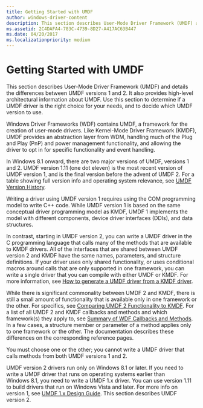 ```yaml
---
title: Getting Started with UMDF
author: windows-driver-content
description: This section describes User-Mode Driver Framework (UMDF) and details the differences between UMDF versions 1 and 2.
ms.assetid: 2C4DAFA4-783C-4739-8D27-A417AC63B447
ms.date: 04/20/2017
ms.localizationpriority: medium
---
```


# Getting Started with UMDF


This section describes User-Mode Driver Framework (UMDF) and details the differences between UMDF versions 1 and 2. It also provides high-level architectural information about UMDF. Use this section to determine if a UMDF driver is the right choice for your needs, and to decide which UMDF version to use.

Windows Driver Frameworks (WDF) contains UMDF, a framework for the creation of user-mode drivers. Like Kernel-Mode Driver Framework (KMDF), UMDF provides an abstraction layer from WDM, handling much of the Plug and Play (PnP) and power management functionality, and allowing the driver to opt in for specific functionality and event handling.

In Windows 8.1 onward, there are two major versions of UMDF, versions 1 and 2. UMDF version 1.11 (one dot eleven) is the most recent version of UMDF version 1, and is the final version before the advent of UMDF 2. For a table showing full version info and operating system relevance, see [UMDF Version History](umdf-version-history.md).

Writing a driver using UMDF version 1 requires using the COM programming model to write C++ code. While UMDF version 1 is based on the same conceptual driver programming model as KMDF, UMDF 1 implements the model with different components, device driver interfaces (DDIs), and data structures.

In contrast, starting in UMDF version 2, you can write a UMDF driver in the C programming language that calls many of the methods that are available to KMDF drivers. All of the interfaces that are shared between UMDF version 2 and KMDF have the same names, parameters, and structure definitions. If your driver uses only shared functionality, or uses conditional macros around calls that are only supported in one framework, you can write a single driver that you can compile with either UMDF or KMDF. For more information, see [How to generate a UMDF driver from a KMDF driver](how-to-generate-a-umdf-driver-from-a-kmdf-driver.md).

While there is significant commonality between UMDF 2 and KMDF, there is still a small amount of functionality that is available only in one framework or the other. For specifics, see [Comparing UMDF 2 Functionality to KMDF](comparing-umdf-2-0-functionality-to-kmdf.md). For a list of all UMDF 2 and KMDF callbacks and methods and which framework(s) they apply to, see [Summary of WDF Callbacks and Methods](https://msdn.microsoft.com/library/windows/hardware/dn265591). In a few cases, a structure member or parameter of a method applies only to one framework or the other. The documentation describes these differences on the corresponding reference pages.

You must choose one or the other; you cannot write a UMDF driver that calls methods from both UMDF versions 1 and 2.

UMDF version 2 drivers run only on Windows 8.1 or later. If you need to write a UMDF driver that runs on operating systems earlier than Windows 8.1, you need to write a UMDF 1.x driver. You can use version 1.11 to build drivers that run on Windows Vista and later. For more info on version 1, see [UMDF 1.x Design Guide](user-mode-driver-framework-design-guide.md). This section describes UMDF version 2.



 

 
